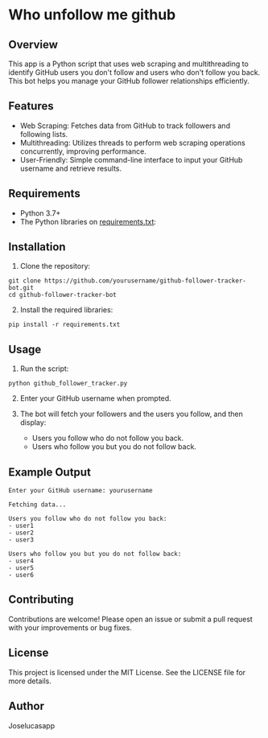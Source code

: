 # Who unfollow me github

## Overview
This app is a Python script that uses web scraping and multithreading to identify GitHub users you don't follow and users who don't follow you back. This bot helps you manage your GitHub follower relationships efficiently.

## Features
 - Web Scraping: Fetches data from GitHub to track followers and following lists.
 - Multithreading: Utilizes threads to perform web scraping operations concurrently, improving performance.
 - User-Friendly: Simple command-line interface to input your GitHub username and retrieve results.

## Requirements
 - Python 3.7+
 - The Python libraries on <a href="./requirements.txt">requirements.txt</a>:

## Installation
  1. Clone the repository:
  ```
  git clone https://github.com/yourusername/github-follower-tracker-bot.git
  cd github-follower-tracker-bot
  ```

  2. Install the required libraries:
  ```
  pip install -r requirements.txt
  ```

## Usage
  1. Run the script:
  ```
  python github_follower_tracker.py
  ```

  2. Enter your GitHub username when prompted.
  
  3. The bot will fetch your followers and the users you follow, and then display:
       - Users you follow who do not follow you back.
       - Users who follow you but you do not follow back.

## Example Output
```
Enter your GitHub username: yourusername

Fetching data...

Users you follow who do not follow you back:
- user1
- user2
- user3

Users who follow you but you do not follow back:
- user4
- user5
- user6
```

## Contributing
Contributions are welcome! Please open an issue or submit a pull request with your improvements or bug fixes.

## License
This project is licensed under the MIT License. See the LICENSE file for more details.

## Author
Joselucasapp
